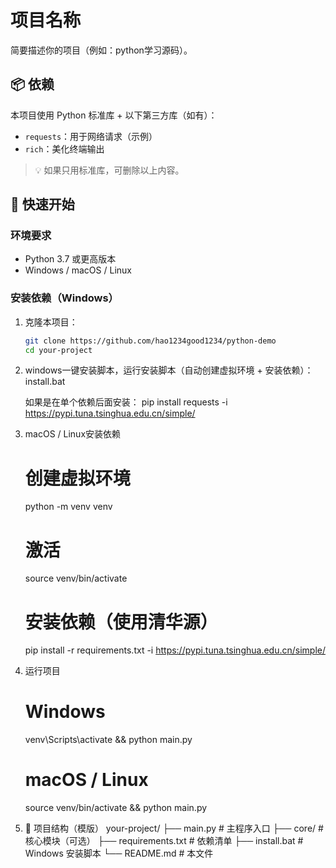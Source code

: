 # 项目名称

简要描述你的项目（例如：python学习源码）。

## 📦 依赖

本项目使用 Python 标准库 + 以下第三方库（如有）：

- `requests`：用于网络请求（示例）
- `rich`：美化终端输出

> 💡 如果只用标准库，可删除以上内容。

## 🚀 快速开始

### 环境要求
- Python 3.7 或更高版本
- Windows / macOS / Linux

### 安装依赖（Windows）

1. 克隆本项目：
   ```bash
   git clone https://github.com/hao1234good1234/python-demo
   cd your-project

2. windows一键安装脚本，运行安装脚本（自动创建虚拟环境 + 安装依赖）：
   install.bat

   如果是在单个依赖后面安装：
   pip install requests -i https://pypi.tuna.tsinghua.edu.cn/simple/

3. macOS / Linux安装依赖
   # 创建虚拟环境
   python -m venv venv

   # 激活
   source venv/bin/activate

   # 安装依赖（使用清华源）
   pip install -r requirements.txt -i https://pypi.tuna.tsinghua.edu.cn/simple/

4. 运行项目
   # Windows
    venv\Scripts\activate && python main.py

   # macOS / Linux
    source venv/bin/activate && python main.py
5. 📁 项目结构（模版）
    your-project/
    ├── main.py              # 主程序入口
    ├── core/                # 核心模块（可选）
    ├── requirements.txt     # 依赖清单
    ├── install.bat          # Windows 安装脚本
    └── README.md            # 本文件